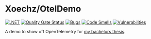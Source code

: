 # Xoechz/OtelDemo

[![.NET](https://github.com/Xoechz/OtelDemo/actions/workflows/dotnet.yml/badge.svg)](https://github.com/Xoechz/OtelDemo/actions/workflows/dotnet.yml)
[![Quality Gate Status](https://sonarcloud.io/api/project_badges/measure?project=Xoechz_OtelDemo&metric=alert_status)](https://sonarcloud.io/summary/new_code?id=Xoechz_OtelDemo)
[![Bugs](https://sonarcloud.io/api/project_badges/measure?project=Xoechz_OtelDemo&metric=bugs)](https://sonarcloud.io/summary/new_code?id=Xoechz_OtelDemo)
[![Code Smells](https://sonarcloud.io/api/project_badges/measure?project=Xoechz_OtelDemo&metric=code_smells)](https://sonarcloud.io/summary/new_code?id=Xoechz_OtelDemo)
[![Vulnerabilities](https://sonarcloud.io/api/project_badges/measure?project=Xoechz_OtelDemo&metric=vulnerabilities)](https://sonarcloud.io/summary/new_code?id=Xoechz_OtelDemo)

A demo to show off OpenTelemetry for [my bachelors thesis](https://github.com/Xoechz/DITO).
